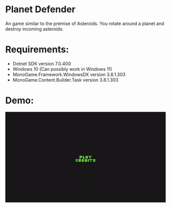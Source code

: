 # Planet Defender
An game similar to the premise of Asteroids. You rotate around a planet and destroy incoming asteroids. 

Requirements:
=============

* Dotnet SDK version 7.0.400
* Windows 10 (Can possibly work in Windows 11)
* MonoGame.Framework.WindowsDX version 3.8.1.303
* MonoGame.Content.Builder.Task version 3.8.1.303

Demo:
=====
![Output sample](https://github.com/Jeff0502/planet-defender/blob/main/demo.gif)
